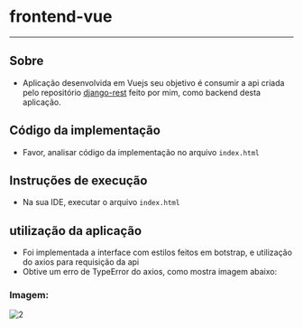 # frontend-vue

---

## Sobre
- Aplicação desenvolvida em Vuejs seu objetivo é consumir a api criada pelo repositório [django-rest](https://github.com/GabrielVasconcelosMarques/django-rest) feito por mim, como backend desta aplicação.

## Código da implementação
- Favor, analisar código da implementação no arquivo ```index.html```

## Instruções de execução
- Na sua IDE, executar o arquivo ```index.html```

## utilização da aplicação
- Foi implementada a interface com estilos feitos em botstrap, e utilização do axios para requisição da api
- Obtive um erro de TypeError do axios, como mostra imagem abaixo:

### Imagem:
![2](https://user-images.githubusercontent.com/66792384/192811577-53e1f162-4166-4a24-a480-d87064aecca9.PNG)
